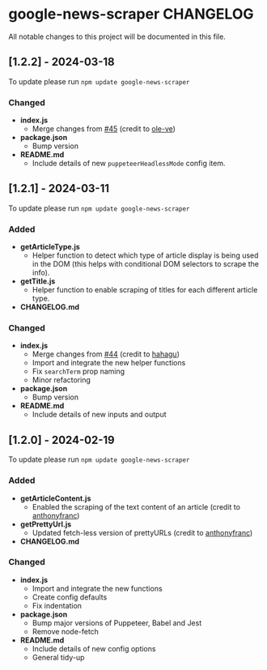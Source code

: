 
# google-news-scraper CHANGELOG
All notable changes to this project will be documented in this file.

## [1.2.2] - 2024-03-18
  
To update please run `npm update google-news-scraper`

### Changed
  
- **index.js**
    - Merge changes from [#45](https://github.com/lewisdonovan/google-news-scraper/pull/45) (credit to [ole-ve](https://github.com/ole-ve/))
- **package.json**
    - Bump version
- **README.md**
    - Include details of new `puppeteerHeadlessMode` config item.

## [1.2.1] - 2024-03-11
  
To update please run `npm update google-news-scraper`
 
### Added

- **getArticleType.js** 
    - Helper function to detect which type of article display is being used in the DOM (this helps with conditional DOM selectors to scrape the info).
- **getTitle.js** 
    - Helper function to enable scraping of titles for each different article type.
- **CHANGELOG.md**

### Changed
  
- **index.js**
    - Merge changes from [#44](https://github.com/lewisdonovan/google-news-scraper/pull/44) (credit to [hahagu](https://github.com/hahagu/))
    - Import and integrate the new helper functions
    - Fix `searchTerm` prop naming
    - Minor refactoring
- **package.json**
    - Bump version
- **README.md**
    - Include details of new inputs and output

## [1.2.0] - 2024-02-19
  
To update please run `npm update google-news-scraper`
 
### Added

- **getArticleContent.js** 
    - Enabled the scraping of the text content of an article (credit to [anthonyfranc](https://github.com/lewisdonovan/google-news-scraper/issues/40))
- **getPrettyUrl.js** 
    - Updated fetch-less version of prettyURLs (credit to [anthonyfranc](https://github.com/lewisdonovan/google-news-scraper/issues/42))
- **CHANGELOG.md**

### Changed
  
- **index.js**
    - Import and integrate the new functions
    - Create config defaults
    - Fix indentation
- **package.json**
    - Bump major versions of Puppeteer, Babel and Jest
    - Remove node-fetch
- **README.md**
    - Include details of new config options
    - General tidy-up